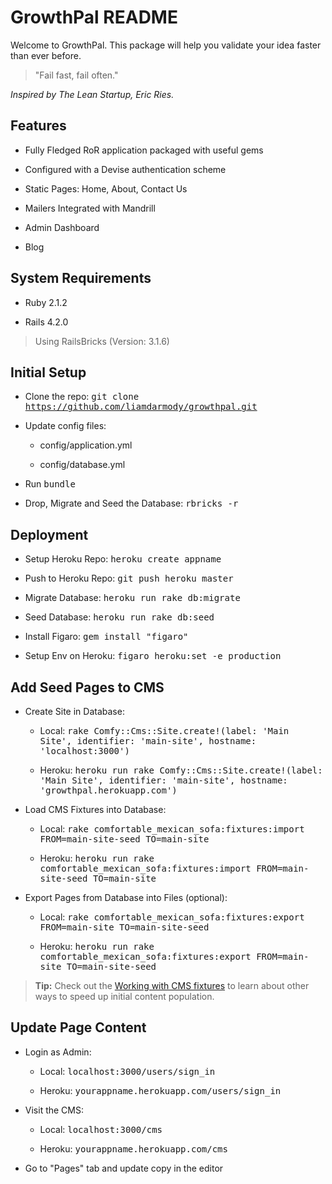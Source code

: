# GrowthPal README

Welcome to GrowthPal. This package will help you validate your idea faster than ever before.

> "Fail fast, fail often."

*Inspired by The Lean Startup, Eric Ries.*

Features
-------------

* Fully Fledged RoR application packaged with useful gems

* Configured with a Devise authentication scheme

* Static Pages: Home, About, Contact Us

* Mailers Integrated with Mandrill

* Admin Dashboard

* Blog

System Requirements
-------------

* Ruby 2.1.2

* Rails 4.2.0

>Using RailsBricks (Version: 3.1.6)

Initial Setup
-------------

* Clone the repo: <kbd>git clone https://github.com/liamdarmody/growthpal.git</kbd>

* Update config files:

  * config/application.yml

  * config/database.yml

* Run <kbd>bundle</kbd>

* Drop, Migrate and Seed the Database: <kbd>rbricks -r</kbd>

Deployment
-------------

* Setup Heroku Repo: <kbd>heroku create appname</kbd>

* Push to Heroku Repo: <kbd>git push heroku master</kbd>

* Migrate Database: <kbd>heroku run rake db:migrate</kbd>

* Seed Database: <kbd>heroku run rake db:seed</kbd>

* Install Figaro: <kbd>gem install "figaro"</kbd>

* Setup Env on Heroku: <kbd>figaro heroku:set -e production</kbd>

Add Seed Pages to CMS
-------------

* Create Site in Database:

  * Local: <kbd>rake Comfy::Cms::Site.create!(label: 'Main Site', identifier: 'main-site', hostname: 'localhost:3000')</kbd>

  * Heroku: <kbd>heroku run rake Comfy::Cms::Site.create!(label: 'Main Site', identifier: 'main-site', hostname: 'growthpal.herokuapp.com')</kbd>

* Load CMS Fixtures into Database:

  * Local: <kbd>rake comfortable_mexican_sofa:fixtures:import FROM=main-site-seed TO=main-site</kbd>

  * Heroku: <kbd>heroku run rake comfortable_mexican_sofa:fixtures:import FROM=main-site-seed TO=main-site</kbd>

* Export Pages from Database into Files (optional):

  * Local: <kbd>rake comfortable_mexican_sofa:fixtures:export FROM=main-site TO=main-site-seed</kbd>

  * Heroku: <kbd>heroku run rake comfortable_mexican_sofa:fixtures:export FROM=main-site TO=main-site-seed</kbd>

> **Tip:** Check out the [Working with CMS fixtures](https://github.com/comfy/comfortable-mexican-sofa/wiki/Working-with-CMS-fixtures) to learn about other ways to speed up initial content population. 

Update Page Content
-------------

* Login as Admin: 

  * Local: <kbd>localhost:3000/users/sign_in</kbd>

  * Heroku: <kbd>yourappname.herokuapp.com/users/sign_in</kbd>

* Visit the CMS:

  * Local: <kbd>localhost:3000/cms</kbd>

  * Heroku: <kbd>yourappname.herokuapp.com/cms</kbd>

* Go to "Pages" tab and update copy in the editor
